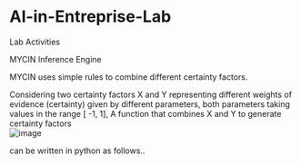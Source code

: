 # AI-in-Entreprise-Lab
Lab Activities

MYCIN Inference Engine

MYCIN uses simple rules to combine different certainty factors.

Considering two certainty factors X and Y representing different weights of evidence (certainty) given by different parameters, both parameters taking values in the range [ -1, 1], A function that combines X and Y to generate certainty factors  
![image](https://user-images.githubusercontent.com/78879500/215907463-29c06ecd-ec47-4346-bac9-24526fe4c262.png)

can be written in python as follows..
